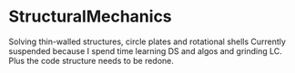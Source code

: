 # StructuralMechanics
Solving thin-walled structures, circle plates and rotational shells
Currently suspended because I spend time learning DS and algos and grinding LC. Plus the code structure needs to be redone.
